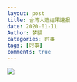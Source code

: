 ```yaml
---
layout: post
title: 台湾大选结果速报
date: 2020-01-11
Author: 梦貘
categories: 时事
tags: [时事]
comments: true
--- 
```


![](https://pan.totemblog.tk/?/%E7%BD%91%E7%9B%98/%E7%A7%81%E4%BA%BA%E5%9B%BE%E5%BA%8A/-26be34933913901.png)
